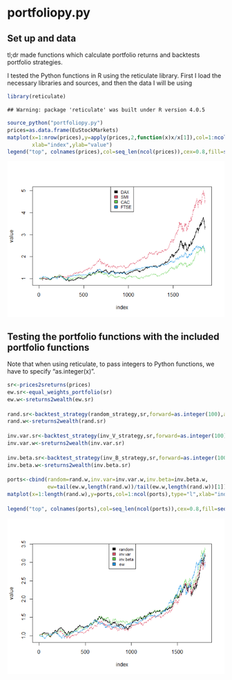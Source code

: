 portfoliopy.py
================

## Set up and data
tl;dr made functions which calculate portfolio returns and backtests portfolio strategies.   

I tested the Python functions in R using the reticulate library. First I
load the necessary libraries and sources, and then the data I will be
using

``` r
library(reticulate)
```

    ## Warning: package 'reticulate' was built under R version 4.0.5

``` r
source_python("portfoliopy.py")
prices=as.data.frame(EuStockMarkets)
matplot(x=1:nrow(prices),y=apply(prices,2,function(x)x/x[1]),col=1:ncol(prices),type="l",
        xlab="index",ylab="value")
legend("top", colnames(prices),col=seq_len(ncol(prices)),cex=0.8,fill=seq_len(ncol(prices)))
```

![](README_files/figure-gfm/unnamed-chunk-1-1.png)<!-- -->

## Testing the portfolio functions with the included portfolio functions

Note that when using reticulate, to pass integers to Python functions,
we have to specify “as.integer(x)”.

``` r
sr<-prices2sreturns(prices)
ew.sr<-equal_weights_portfolio(sr)
ew.w<-sreturns2wealth(ew.sr)

rand.sr<-backtest_strategy(random_strategy,sr,forward=as.integer(100),args=as.integer(2))
rand.w<-sreturns2wealth(rand.sr)

inv.var.sr<-backtest_strategy(inv_V_strategy,sr,forward=as.integer(100),args=NULL)
inv.var.w<-sreturns2wealth(inv.var.sr)

inv.beta.sr<-backtest_strategy(inv_B_strategy,sr,forward=as.integer(100),args=NULL)
inv.beta.w<-sreturns2wealth(inv.beta.sr)

ports<-cbind(random=rand.w,inv.var=inv.var.w,inv.beta=inv.beta.w,
             ew=tail(ew.w,length(rand.w))/tail(ew.w,length(rand.w))[1])
matplot(x=1:length(rand.w),y=ports,col=1:ncol(ports),type="l",xlab="index",ylab="value")

legend("top", colnames(ports),col=seq_len(ncol(ports)),cex=0.8,fill=seq_len(ncol(ports)))
```

![](README_files/figure-gfm/pressure-1.png)<!-- -->
